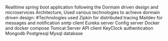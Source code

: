 Realitime spring boot application following the Dormain driven design and microservices Architecture,
Used various technologies to achieve dormain driven design:
#Technologies used
Zipkin for distributed tracing
Maildev for messages and notification
smtp client
Eureka server
Config server
Docker and docker compose
Tomcat Server
API client
KeyClock authentication
Mongodb
Postgresql
Mysql database
